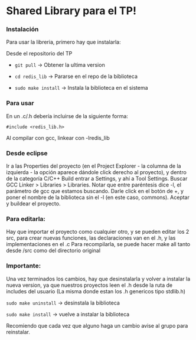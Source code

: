 # Shared Library para el TP!

### Instalación

Para usar la libreria, primero hay que instalarla:

Desde el repositorio del TP

* `git pull`				->	Obtener la ultima version

* `cd redis_lib`			-> 	Pararse en el repo de la biblioteca

* `sudo make install` 	-> 	Instala la biblioteca en el sistema



### Para usar 

En un .c/.h debería incluirse de la siguiente forma: 

`#include <redis_lib.h>`

Al compilar con gcc, linkear con -lredis_lib

### Desde eclipse

Ir a las Properties del proyecto (en el Project Explorer - la columna de la izquierda - la opción aparece dándole click derecho al proyecto), y dentro de la categoría C/C++ Build entrar a Settings, y ahí a Tool Settings.
Buscar GCC Linker > Libraries > Libraries. Notar que entre paréntesis dice -l, el parámetro de gcc que estamos buscando.
Darle click en el botón de +, y poner el nombre de la biblioteca sin el -l (en este caso, commons).
Aceptar y buildear el proyecto.

### Para editarla:

Hay que importar el proyecto como cualquier otro, y se pueden editar los 2 src, para crear nuevas funciones, las declaraciones van en el .h, y las implementaciones en el .c
Para recompilarla, se puede hacer make all tanto desde /src como del directorio original

### Importante:

Una vez terminados los cambios, hay que desinstalarla y volver a instalar la nueva version, ya que nuestros proyectos leen el .h desde la ruta de includes del usuario (La misma donde estan los .h genericos tipo stdlib.h)

`sudo make uninstall`   -> 	desinstala la biblioteca

`sudo make install`	  	 -> 	vuelve a instalar la biblioteca

Recomiendo que cada vez que alguno haga un cambio avise al grupo para reinstalar.
